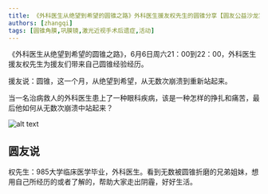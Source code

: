 ```yaml
---
title: 《外科医生从绝望到希望的圆锥之路》外科医生援友权先生的圆锥分享【圆友公益沙龙第79期】
authors: [zhangqi]
tags: [圆锥角膜,巩膜镜,激光近视手术后遗症,活动]
---
```


《外科医生从绝望到希望的圆锥之路》，6月6日周六21：00到22：00，外科医生援友权先生为援友们带来自己圆锥经验经历。

援友说：圆锥，这一个月，从绝望到希望，从无数次崩溃到重新站起来。

当一名治病救人的外科医生患上了一种眼科疾病，该是一种怎样的挣扎和痛苦，最后他如何从无数次崩溃中站起来？

![alt text](/events/assets/2020-06-01-《外科医生从绝望到希望的圆锥之路》外科医生援友权先生的圆锥分享【圆友公益沙龙第79期】.png)

## 圆友说

权先生：985大学临床医学毕业，外科医生。看到无数被圆锥折磨的兄弟姐妹，想用自己所经历的或者了解的，帮助大家走出阴霾，好好生活。
